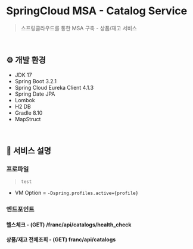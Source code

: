 # SpringCloud MSA - Catalog Service
> 스프링클라우드를 통한 MSA 구축 - 상품/재고 서비스

<br/>

## ⚙️ 개발 환경
- JDK 17
- Spring Boot 3.2.1
- Spring Cloud Eureka Client 4.1.3
- Spring Date JPA
- Lombok
- H2 DB
- Gradle 8.10
- MapStruct

<br/>

## 📌 서비스 설명

### 프로파일
> `test`
- VM Option = `-Dspring.profiles.active={profile}`

### 엔드포인트
#### 헬스체크 - (GET)   /franc/api/catalogs/health_check
#### 상품/재고 전체조회 - (GET) franc/api/catalogs


